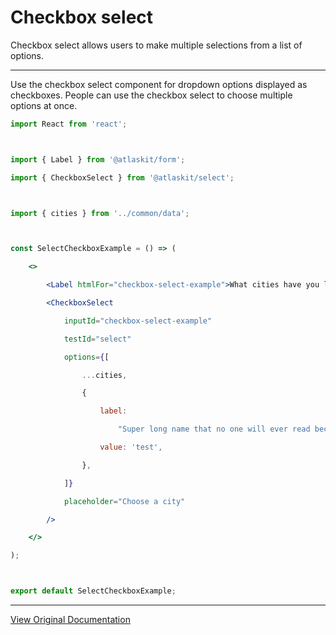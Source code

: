 # Checkbox select

Checkbox select allows users to make multiple selections from a list of options.

---

Use the checkbox select component for dropdown options displayed as checkboxes. People can use the checkbox select to choose multiple options at once.

```jsx
import React from 'react';



import { Label } from '@atlaskit/form';

import { CheckboxSelect } from '@atlaskit/select';



import { cities } from '../common/data';



const SelectCheckboxExample = () => (

	<>

		<Label htmlFor="checkbox-select-example">What cities have you lived in?</Label>

		<CheckboxSelect

			inputId="checkbox-select-example"

			testId="select"

			options={[

				...cities,

				{

					label:

						"Super long name that no one will ever read because it's way too long to be a realistic option but it will highlight the flexbox grow and shrink styles",

					value: 'test',

				},

			]}

			placeholder="Choose a city"

		/>

	</>

);



export default SelectCheckboxExample;
```

---

[View Original Documentation](https://atlassian.design/components/select/checkbox-select/examples)
